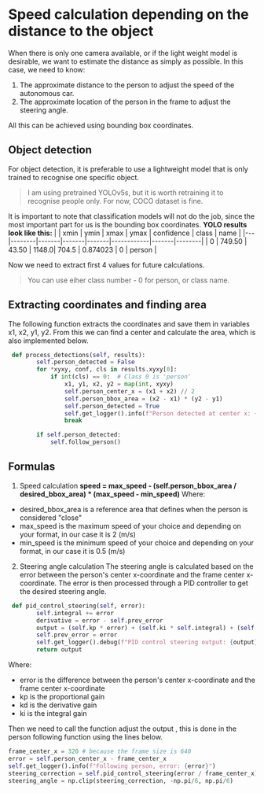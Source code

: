 # Speed calculation depending on the distance to the object
When there is only one camera available, or if the light weight model is desirable, we want to estimate the distance as simply as possible.
In this case, we need to know:
1. The approximate distance to the person to adjust the speed of the autonomous car.
2. The approximate location of the person in the frame to adjust the steering angle.

All this can be achieved using bounding box coordinates.

## Object detection
For object detection, it is preferable to use a lightweight model that is only trained to recognise one specific object.
> I am using pretrained YOLOv5s, but it is worth retraining it to recognise people only. For now, COCO dataset is fine.

It is important to note that classification models will not do the job, since the most important part for us is the bounding box coordinates.
**YOLO results look like this:**
|   | xmin   | ymin  | xmax  | ymax  | confidence | class | name   |
|---|--------|-------|-------|-------|------------|-------|--------|
| 0 | 749.50 | 43.50 | 1148.0| 704.5 | 0.874023   | 0     | person |

Now we need to extract first 4 values for future calculations.
> You can use eiher class number - 0 for person, or class name.
## Extracting coordinates and finding area
The following function extracts the coordinates and save them in variables x1, x2, y1, y2.
From this we can find a center and calculate the area, which is also implemented below.
```python
 def process_detections(self, results):
        self.person_detected = False
        for *xyxy, conf, cls in results.xyxy[0]:
            if int(cls) == 0:  # Class 0 is 'person' 
                x1, y1, x2, y2 = map(int, xyxy)
                self.person_center_x = (x1 + x2) // 2
                self.person_bbox_area = (x2 - x1) * (y2 - y1)
                self.person_detected = True
                self.get_logger().info(f"Person detected at center x: {self.person_center_x}, bbox area: {self.person_bbox_area}")
                break

        if self.person_detected:
            self.follow_person()
```
## Formulas
1. Speed calculation
**speed = max_speed - (self.person_bbox_area / desired_bbox_area) * (max_speed - min_speed)**
Where:
- desired_bbox_area is a reference area that defines when the person is considered "close"
- max_speed is the maximum speed of your choice and depending on your format, in our case it is 2 (m/s) 
- min_speed is the minimum speed of your choice and depending on your format, in our case it is 0.5 (m/s)

2. Steering angle calculation
The steering angle is calculated based on the error between the person's center x-coordinate and the frame center x-coordinate. 
The error is then processed through a PID controller to get the desired steering angle.
```python
 def pid_control_steering(self, error):
        self.integral += error
        derivative = error - self.prev_error
        output = (self.kp * error) + (self.ki * self.integral) + (self.kd * derivative)
        self.prev_error = error
        self.get_logger().debug(f"PID control steering output: {output}")
        return output
```
Where:
- error is the difference between the person's center x-coordinate and the frame center x-coordinate
- kp is the proportional gain
- kd is the derivative gain
- ki is the integral gain

Then we need to call the function adjust the output , this is done in the person following function using the lines below.
```python
frame_center_x = 320 # because the frame size is 640
error = self.person_center_x - frame_center_x
self.get_logger().info(f"Following person, error: {error}")
steering_correction = self.pid_control_steering(error / frame_center_x)
steering_angle = np.clip(steering_correction, -np.pi/6, np.pi/6)
```
